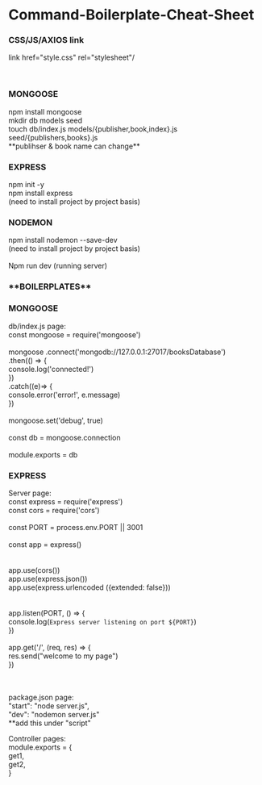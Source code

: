 # Command-Boilerplate-Cheat-Sheet
<h3>CSS/JS/AXIOS link</h3>

link href="style.css" rel="stylesheet"/

<script src="https://unpkg.com/axios/dist/axios.min.js"> </script> <br>
<script defer src="script.js"> </script>

<h3>MONGOOSE</h3>
npm install mongoose <br>
mkdir db models seed <br>
touch db/index.js models/{publisher,book,index}.js seed/{publishers,books}.js <br>
**publihser & book name can change**

<h3>EXPRESS</h3>
npm init -y <br>
npm install express <br>
(need to install project by project basis)

<h3>NODEMON</h3>
npm install nodemon --save-dev <br>
(need to install project by project basis) <br>
<br>
Npm run dev (running server)

<h3>**BOILERPLATES**</h3>

<h3>MONGOOSE</h3>

db/index.js page: <br>
const mongoose = require('mongoose') <br>
<br>
mongoose
    .connect('mongodb://127.0.0.1:27017/booksDatabase') <br>
    .then(() => { <br>
        console.log('connected!') <br>
    }) <br>
    .catch((e)=> { <br>
        console.error('error!', e.message) <br>
    }) <br>
<br>
mongoose.set('debug', true) <br>
<br>
const db = mongoose.connection <br>
<br>
module.exports = db <br>


<h3>EXPRESS</h3>

<bold>Server page: </bold> <br>
const express = require('express') <br>
const cors = require('cors') <br>
<br>
const PORT = process.env.PORT || 3001 <br>
<br>
const app = express() <br>
<br>
<br>
app.use(cors()) <br>
app.use(express.json()) <br>
app.use(express.urlencoded ({extended: false})) <br>
<br>
<br>
app.listen(PORT, () => { <br>
  console.log(`Express server listening on port ${PORT}`)<br>
}) <br>
<br>
app.get('/', (req, res) => { <br>
    res.send("welcome to my page") <br>
  })<br>
<br>
<br>

package.json page: <br>
"start": "node server.js", <br>
"dev": "nodemon server.js" <br>
**add this under "script"

    
<bold> Controller pages: </bold><br>
  module.exports = { <br>
    get1, <br>
    get2, <br>
}
